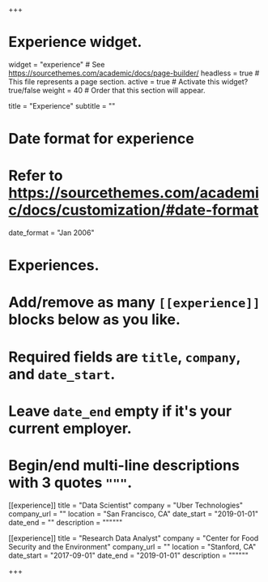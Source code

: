 +++
# Experience widget.
widget = "experience"  # See https://sourcethemes.com/academic/docs/page-builder/
headless = true  # This file represents a page section.
active = true  # Activate this widget? true/false
weight = 40  # Order that this section will appear.

title = "Experience"
subtitle = ""

# Date format for experience
#   Refer to https://sourcethemes.com/academic/docs/customization/#date-format
date_format = "Jan 2006"

# Experiences.
#   Add/remove as many `[[experience]]` blocks below as you like.
#   Required fields are `title`, `company`, and `date_start`.
#   Leave `date_end` empty if it's your current employer.
#   Begin/end multi-line descriptions with 3 quotes `"""`.
[[experience]]
  title = "Data Scientist"
  company = "Uber Technologies"
  company_url = ""
  location = "San Francisco, CA"
  date_start = "2019-01-01"
  date_end = ""
  description = """"""

[[experience]]
  title = "Research Data Analyst"
  company = "Center for Food Security and the Environment"
  company_url = ""
  location = "Stanford, CA"
  date_start = "2017-09-01"
  date_end = "2019-01-01"
  description = """"""

+++
